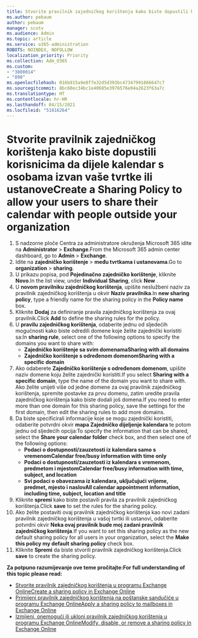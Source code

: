 ```yaml
---
title: Stvorite pravilnik zajedničkog korištenja kako biste dopustili korisnicima da dijele kalendar s osobama izvan vaše tvrtke ili ustanove
ms.author: pebaum
author: pebaum
manager: scotv
ms.audience: Admin
ms.topic: article
ms.service: o365-administration
ROBOTS: NOINDEX, NOFOLLOW
localization_priority: Priority
ms.collection: Adm_O365
ms.custom:
- "3800014"
- "898"
ms.openlocfilehash: 016b915a9e8f7e32d5d393bc47347991866647c7
ms.sourcegitcommit: 8bc60ec34bc1e40685e3976576e04a2623f63a7c
ms.translationtype: HT
ms.contentlocale: hr-HR
ms.lasthandoff: 04/15/2021
ms.locfileid: "51816264"
---
```

# <a name="create-a-sharing-policy-to-allow-your-users-to-share-their-calendar-with-people-outside-your-organization"></a><span data-ttu-id="9d5d7-102">Stvorite pravilnik zajedničkog korištenja kako biste dopustili korisnicima da dijele kalendar s osobama izvan vaše tvrtke ili ustanove</span><span class="sxs-lookup"><span data-stu-id="9d5d7-102">Create a Sharing Policy to allow your users to share their calendar with people outside your organization</span></span>

1. <span data-ttu-id="9d5d7-103">S nadzorne ploče Centra za administratore okruženja Microsoft 365 idite na **Administrator** > **Exchange**.</span><span class="sxs-lookup"><span data-stu-id="9d5d7-103">From the Microsoft 365 admin center dashboard, go to **Admin** > **Exchange**.</span></span>
2. <span data-ttu-id="9d5d7-104">Idite na **zajedničko korištenje** > **među tvrtkama i ustanovama**.</span><span class="sxs-lookup"><span data-stu-id="9d5d7-104">Go to **organization** > **sharing**.</span></span>
3. <span data-ttu-id="9d5d7-105">U prikazu popisa, pod **Pojedinačno zajedničko korištenje**, kliknite **Novo**.</span><span class="sxs-lookup"><span data-stu-id="9d5d7-105">In the list view, under **Individual Sharing**, click **New** .</span></span>
4. <span data-ttu-id="9d5d7-106">U **novom pravilniku zajedničkog korištenja**, upišite neslužbeni naziv za pravilnik zajedničkog korištenja u okvir **Naziv pravilnika**.</span><span class="sxs-lookup"><span data-stu-id="9d5d7-106">In **new sharing policy**, type a friendly name for the sharing policy in the **Policy name** box.</span></span>
5. <span data-ttu-id="9d5d7-107">Kliknite **Dodaj** za definiranje pravila zajedničkog korištenja za ovaj pravilnik.</span><span class="sxs-lookup"><span data-stu-id="9d5d7-107">Click **Add**  to define the sharing rules for the policy.</span></span>
6. <span data-ttu-id="9d5d7-108">U **pravilu zajedničkog korištenja**, odaberite jednu od sljedećih mogućnosti kako biste odredili domene koje želite zajednički koristiti sa:</span><span class="sxs-lookup"><span data-stu-id="9d5d7-108">In **sharing rule**, select one of the following options to specify the domains you want to share with:</span></span>
    - <span data-ttu-id="9d5d7-109">**Zajedničko korištenje sa svim domenama**</span><span class="sxs-lookup"><span data-stu-id="9d5d7-109">**Sharing with all domains**</span></span>
    - <span data-ttu-id="9d5d7-110">**Zajedničko korištenje s određenom domenom**</span><span class="sxs-lookup"><span data-stu-id="9d5d7-110">**Sharing with a specific domain**</span></span>
8. <span data-ttu-id="9d5d7-111">Ako odaberete **Zajedničko korištenje s određenom domenom**, upišite naziv domene koju želite zajednički koristiti.</span><span class="sxs-lookup"><span data-stu-id="9d5d7-111">If you select **Sharing with a specific domain**, type the name of the domain you want to share with.</span></span> <span data-ttu-id="9d5d7-112">Ako želite unijeti više od jedne domene za ovaj pravilnik zajedničkog korištenja, spremite postavke za prvu domenu, zatim uredite pravila zajedničkog korištenja kako biste dodali još domena.</span><span class="sxs-lookup"><span data-stu-id="9d5d7-112">If you need to enter more than one domain for this sharing policy, save the settings for the first domain, then edit the sharing rules to add more domains.</span></span>
9. <span data-ttu-id="9d5d7-113">Da biste specificirali informacije koje se mogu zajednički koristiti, odaberite potvrdni okvir **mapa Zajedničko dijeljenje kalendara** te potom jednu od sljedećih opcija:</span><span class="sxs-lookup"><span data-stu-id="9d5d7-113">To specify the information that can be shared, select the **Share your calendar folder** check box, and then select one of the following options:</span></span>
    - <span data-ttu-id="9d5d7-114">**Podaci o dostupnosti/zauzetosti iz kalendara samo s vremenom**</span><span class="sxs-lookup"><span data-stu-id="9d5d7-114">**Calendar free/busy information with time only**</span></span>
    - <span data-ttu-id="9d5d7-115">**Podaci o dostupnosti/zauzetosti iz kalendara s vremenom, predmetom i mjestom**</span><span class="sxs-lookup"><span data-stu-id="9d5d7-115">**Calendar free/busy information with time, subject, and location**</span></span>
    - <span data-ttu-id="9d5d7-116">**Svi podaci o obavezama iz kalendara, uključujući vrijeme, predmet, mjesto i naslov**</span><span class="sxs-lookup"><span data-stu-id="9d5d7-116">**All calendar appointment information, including time, subject, location and title**</span></span>
11. <span data-ttu-id="9d5d7-117">Kliknite **spremi** kako biste postavili pravila za pravilnik zajedničkog korištenja.</span><span class="sxs-lookup"><span data-stu-id="9d5d7-117">Click **save** to set the rules for the sharing policy.</span></span>
12. <span data-ttu-id="9d5d7-118">Ako želite postaviti ovaj pravilnik zajedničkog korištenja kao novi zadani pravilnik zajedničkog korištenja u vašoj tvrtki ili ustanovi, odaberite potvrdni okvir **Neka ovaj pravilnik bude moj zadani pravilnik zajedničkog korištenja**.</span><span class="sxs-lookup"><span data-stu-id="9d5d7-118">If you want to set this sharing policy as the new default sharing policy for all users in your organization, select the **Make this policy my default sharing policy** check box.</span></span>
13. <span data-ttu-id="9d5d7-119">Kliknite **Spremi** da biste stvorili pravilnik zajedničkog korištenja.</span><span class="sxs-lookup"><span data-stu-id="9d5d7-119">Click **save** to create the sharing policy.</span></span>  

<span data-ttu-id="9d5d7-120">**Za potpuno razumijevanje ove teme pročitajte:**</span><span class="sxs-lookup"><span data-stu-id="9d5d7-120">**For full understanding of this topic please read:**</span></span>

- [<span data-ttu-id="9d5d7-121">Stvorite pravilnik zajedničkog korištenja u programu Exchange Online</span><span class="sxs-lookup"><span data-stu-id="9d5d7-121">Create a sharing policy in Exchange Online</span></span>](https://docs.microsoft.com/exchange/sharing/sharing-policies/create-a-sharing-policy)
- [<span data-ttu-id="9d5d7-122">Primijeni pravilnik zajedničkog korištenja na poštanske sandučiće u programu Exchange Online</span><span class="sxs-lookup"><span data-stu-id="9d5d7-122">Apply a sharing policy to mailboxes in Exchange Online</span></span>](https://docs.microsoft.com/exchange/sharing/sharing-policies/apply-a-sharing-policy)
- [<span data-ttu-id="9d5d7-123">Izmijeni, onemogući ili ukloni pravilnik zajedničkog korištenja u programu Exchange Online</span><span class="sxs-lookup"><span data-stu-id="9d5d7-123">Modify, disable, or remove a sharing policy in Exchange Online</span></span>](https://docs.microsoft.com/exchange/sharing/sharing-policies/modify-a-sharing-policy)